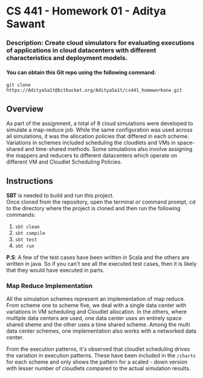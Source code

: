 # CS 441 - Homework 01 - Aditya Sawant
### Description: Create cloud simulators for evaluating executions of applications in cloud datacenters with different characteristics and deployment models.
#### You can obtain this Git repo using the following command:

```git clone https://AdityaSa1t@bitbucket.org/AdityaSa1t/cs441_homeworkone.git```


## Overview
As part of the assignment, a total of 8 cloud simulations were developed to simulate a map-reduce job. While the same configuration was used across all simulations, it was the allocation policies that differed in each scheme.
Variations in schemes included scheduling the cloudlets and VMs in space-shared and time-shared methods. Some simulations also involve assigning the mappers and reducers to different datacenters which operate on different VM and Cloudlet Scheduling Policies.


## Instructions 
**SBT** is needed to build and run this project.   
Once cloned from the repository, open the terminal or command prompt, cd to the directory where the project is cloned and then run the following commands:  
1) ```sbt clean```    
2) ```sbt compile```    
3) ```sbt test```    
4) ```sbt run```    

**P.S**: A few of the test cases have been written in Scala and the others are written in java. So if you can't see all the executed test cases, then it is likely that they would have executed in parts.


### Map Reduce Implementation
All the simulation schemes represent an implementation of map reduce. 
From scheme one to scheme five, we deal with a single data center with variations in VM scheduling and Cloudlet allocation. 
In the others, where multiple data centers are used, one data center uses an entirely space shared sheme and the other uses a time shared scheme. Among the multi data center schemes, one implementation also works with a networked data center.   
  
From the execution patterns, it's observed that cloudlet scheduling drives the variation in execution patterns. These have been included in the ```/charts``` for each scheme and only shows the pattern for a scaled - down version with lesser number of cloudlets compared to the actual simulation results.

